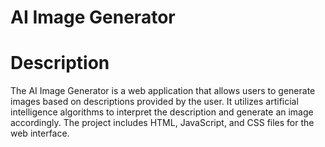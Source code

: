 # AI Image Generator
# Description
The AI Image Generator is a web application that allows users to generate images based on descriptions provided by the user. It utilizes artificial intelligence algorithms to interpret the description and generate an image accordingly. The project includes HTML, JavaScript, and CSS files for the web interface.
